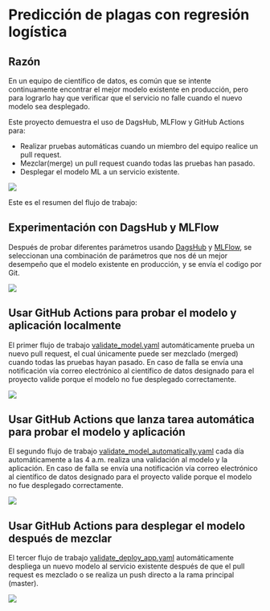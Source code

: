 # Predicción de plagas con regresión logística

## Razón
En un equipo de científico de datos, es común que se intente continuamente encontrar el mejor modelo existente en producción, pero para lograrlo hay que verificar que el servicio no falle cuando el nuevo modelo sea desplegado.

Este proyecto demuestra el uso de DagsHub, MLFlow y GitHub Actions para:

- Realizar pruebas automáticas cuando un miembro del equipo realice un pull request.
- Mezclar(merge) un pull request cuando todas las pruebas han pasado.
- Desplegar el modelo ML a un servicio existente.

![](https://i.ibb.co/jTspJCk/flujo-Ml-Ops.png)

Este es el resumen del flujo de trabajo:

## Experimentación con DagsHub y MLFlow
Después de probar diferentes parámetros usando [DagsHub](https://towardsdatascience.com/dagshub-a-github-supplement-for-data-scientists-and-ml-engineers-9ecaf49cc505) y [MLFlow](https://mlflow.org/docs/latest/python_api/index.html), se seleccionan una combinación de parámetros que nos dé un mejor desempeño que el modelo existente en producción, y se envía el codigo por Git.

![](https://i.ibb.co/6JZ59M8/experimentos.png)

## Usar GitHub Actions para probar el modelo y aplicación localmente
El primer flujo de trabajo [validate_model.yaml](https://dagshub.com/juferoto/mlops_project/src/master/.github/workflows/validate_model.yaml) automáticamente prueba un nuevo pull request, el cual únicamente puede ser mezclado (merged) cuando todas las pruebas hayan pasado. En caso de falla se envía una notificación vía correo electrónico al científico de datos designado para el proyecto valide porque el modelo no fue desplegado correctamente.

![](https://i.ibb.co/gD7qmvz/flujo-Prueba-Codigo.png)

## Usar GitHub Actions que lanza tarea automática para probar el modelo y aplicación
El segundo flujo de trabajo [validate_model_automatically.yaml](https://dagshub.com/juferoto/mlops_project/src/master/.github/workflows/validate_model_automatically.yml) cada día automáticamente a las 4 a.m. realiza una validación al modelo y la aplicación. En caso de falla se envía una notificación vía correo electrónico al científico de datos designado para el proyecto valide porque el modelo no fue desplegado correctamente.

![](https://i.ibb.co/hgK6wm8/flujo-Validacion-Automatica.png)

## Usar GitHub Actions para desplegar el modelo después de mezclar
El tercer flujo de trabajo [validate_deploy_app.yaml](https://dagshub.com/juferoto/mlops_project/src/master/.github/workflows/validate_deploy_app.yaml) automáticamente despliega un nuevo modelo al servicio existente después de que el pull request es mezclado o se realiza un push directo a la rama principal (master).

![](https://i.ibb.co/QfMDbLr/flujo-Despliega-App.png)

